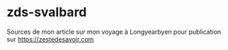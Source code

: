 # zds-svalbard

Sources de mon article sur mon voyage à Longyearbyen pour publication sur https://zestedesavoir.com
